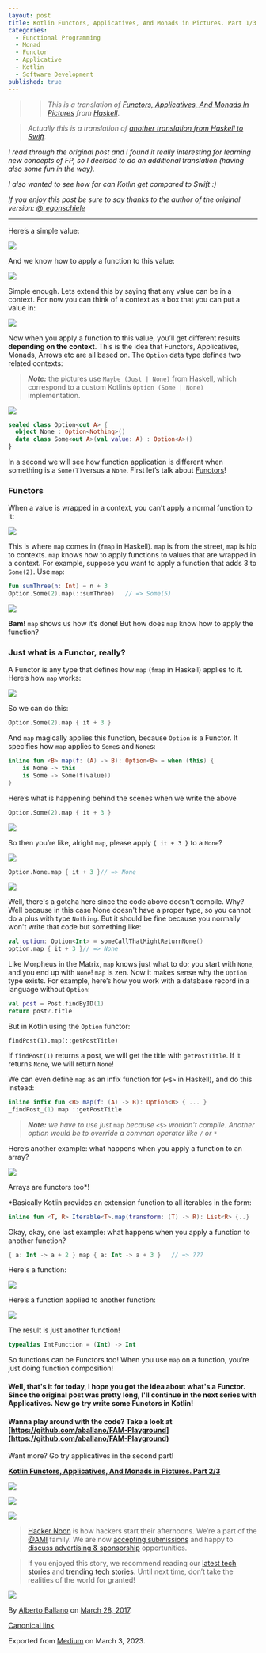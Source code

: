 ```yaml
---
layout: post
title: Kotlin Functors, Applicatives, And Monads in Pictures. Part 1/3
categories:
  - Functional Programming
  - Monad
  - Functor
  - Applicative
  - Kotlin
  - Software Development
published: true
---
```


>> _This is a translation of_ [_Functors, Applicatives, And Monads In Pictures_](http://adit.io/posts/2013-04-17-functors,_applicatives,_and_monads_in_pictures.html) _from_ [_Haskell_](https://www.haskell.org/).

> _Actually this is a translation of_ [_another translation from Haskell to Swift_](http://www.mokacoding.com/blog/functor-applicative-monads-in-pictures/)_._

_I read through the original post and I found it really interesting for learning new concepts of FP, so I decided to do an additional translation (having also some fun in the way)._

_I also wanted to see how far can Kotlin get compared to Swift :)_

_If you enjoy this post be sure to say thanks to the author of the original version:_ [_@\_egonschiele_](https://twitter.com/_egonschiele)

---

Here’s a simple value:

![](https://cdn-images-1.medium.com/max/800/0*cWvHYgZpw85fz_QW.png)

And we know how to apply a function to this value:

![](https://cdn-images-1.medium.com/max/800/0*XphGzXumvbJTBycX.png)

Simple enough. Lets extend this by saying that any value can be in a context. For now you can think of a context as a box that you can put a value in:

![](https://cdn-images-1.medium.com/max/800/0*7ZPc_kKNSlCqiRXR.png)

Now when you apply a function to this value, you’ll get different results **depending on the context**. This is the idea that Functors, Applicatives, Monads, Arrows etc are all based on. The `Option` data type defines two related contexts:

> **_Note:_** the pictures use `Maybe (Just | None)` from Haskell, which correspond to a custom Kotlin’s `Option (Some | None)` implementation.

![](https://cdn-images-1.medium.com/max/800/0*1NCb7mGijOSflxhO.png)
```kotlin
sealed class Option<out A> {  
  object None : Option<Nothing>()  
  data class Some<out A>(val value: A) : Option<A>()
}
```
In a second we will see how function application is different when something is a `Some(T)`versus a `None`. First let’s talk about [Functors](https://hackernoon.com/tagged/functors)!

### Functors

When a value is wrapped in a context, you can’t apply a normal function to it:

![](https://cdn-images-1.medium.com/max/800/0*M7c-lRRTz8pKWpN4.png)

This is where `map` comes in (`fmap` in Haskell). `map` is from the street, `map` is hip to contexts. `map` knows how to apply functions to values that are wrapped in a context. For example, suppose you want to apply a function that adds 3 to `Some(2)`. Use `map`:

```kotlin
fun sumThree(n: Int) = n + 3
Option.Some(2).map(::sumThree)   // => Some(5)
```

![](https://cdn-images-1.medium.com/max/800/0*iAU0E7CdHqjfQ9RK.png)

**Bam!** `map` shows us how it’s done! But how does `map` know how to apply the function?

### Just what is a Functor, really?

A Functor is any type that defines how `map` (`fmap` in Haskell) applies to it. Here’s how `map` works:

![](https://cdn-images-1.medium.com/max/800/0*egb47QB6zSr1jbl2.png)

So we can do this:

```kotlin
Option.Some(2).map { it + 3 }
```

And `map` magically applies this function, because `Option` is a Functor. It specifies how `map` applies to `Some`s and `None`s:
```kotlin
inline fun <B> map(f: (A) -> B): Option<B> = when (this) {  
    is None -> this  
    is Some -> Some(f(value))  
}
```
Here’s what is happening behind the scenes when we write the above
```kotlin
Option.Some(2).map { it + 3 }
```
![](https://cdn-images-1.medium.com/max/800/0*2ePtQNke8BGZT5MN.png)

So then you’re like, alright `map`, please apply `{ it + 3 }` to a `None`?

![](https://cdn-images-1.medium.com/max/800/0*w6a1JBnkBrpKlW1N.png)

```kotlin
Option.None.map { it + 3 }// => None
```

![](https://cdn-images-1.medium.com/max/800/0*HJUxTnL7aNTGmuG-.png)

Well, there's a gotcha here since the code above doesn't compile. Why? Well because in this case None doesn't have a proper type, so you cannot do a plus with type `Nothing`. But it should be fine because you normally won't write that code but something like:

```kotlin
val option: Option<Int> = someCallThatMightReturnNone()
option.map { it + 3 }// => None
```
Like Morpheus in the Matrix, `map` knows just what to do; you start with `None`, and you end up with `None`! `map` is zen. Now it makes sense why the `Option` type exists. For example, here’s how you work with a database record in a language without `Option`:
```kotlin
val post = Post.findByID(1)
return post?.title
```
But in Kotlin using the `Option` functor:

    findPost(1).map(::getPostTitle)

If `findPost(1)` returns a post, we will get the title with `getPostTitle`. If it returns `None`, we will return `None`!

We can even define `map` as an infix function for (`<$>` in Haskell), and do this instead:

```kotlin
inline infix fun <B> map(f: (A) -> B): Option<B> { ... }
_findPost_(1) map ::getPostTitle
```

> **_Note:_** _we have to use just_ `map` _because_ `<$>` _wouldn't compile. Another option would be to override a common operator like_ `/` _or_ `*`

Here’s another example: what happens when you apply a function to an array?

![](https://cdn-images-1.medium.com/max/800/0*lcScORdRNawytDNN.png)

Arrays are functors too\*!

\*Basically Kotlin provides an extension function to all iterables in the form:

```kotlin
inline fun <T, R> Iterable<T>.map(transform: (T) -> R): List<R> {..}
```

Okay, okay, one last example: what happens when you apply a function to another function?

```kotlin
{ a: Int -> a + 2 } map { a: Int -> a + 3 }   // => ???
```

Here's a function:

![](https://cdn-images-1.medium.com/max/800/0*fT23UDVq18hzvatb.png)

Here’s a function applied to another function:

![](https://cdn-images-1.medium.com/max/800/0*kKizWpvf5xsrDDaj.png)

The result is just another function!
```kotlin
typealias IntFunction = (Int) -> Int
```
So functions can be Functors too! When you use `map` on a function, you’re just doing function composition!

#### Well, that's it for today, I hope you got the idea about what's a Functor. Since the original post was pretty long, I'll continue in the next series with Applicatives. Now go try write some Functors in Kotlin!

#### Wanna play around with the code? Take a look at [https://github.com/aballano/FAM-Playground](https://github.com/aballano/FAM-Playground)

Want more? Go try applicatives in the second part!

[**Kotlin Functors, Applicatives, And Monads in Pictures. Part 2/3**](./kotlin-functors-applicatives-and-monads-in-pictures-part-2-3/ "This is a translation of Functors, Applicatives, And Monads In Pictures from Haskell into Kotlin")

[![](https://cdn-images-1.medium.com/max/400/1*0hqOaABQ7XGPT-OYNgiUBg.png)](http://bit.ly/HackernoonFB)

[![](https://cdn-images-1.medium.com/max/400/1*Vgw1jkA6hgnvwzTsfMlnpg.png)](https://goo.gl/k7XYbx)

[![](https://cdn-images-1.medium.com/max/400/1*gKBpq1ruUi0FVK2UM_I4tQ.png)](https://goo.gl/4ofytp)

> [Hacker Noon](http://bit.ly/Hackernoon) is how hackers start their afternoons. We’re a part of the [@AMI](http://bit.ly/atAMIatAMI) family. We are now [accepting submissions](http://bit.ly/hackernoonsubmission) and happy to [discuss advertising & sponsorship](mailto:partners@amipublications.com) opportunities.

> If you enjoyed this story, we recommend reading our [latest tech stories](http://bit.ly/hackernoonlatestt) and [trending tech stories](https://hackernoon.com/trending). Until next time, don’t take the realities of the world for granted!

![](https://cdn-images-1.medium.com/max/800/1*35tCjoPcvq6LbB3I6Wegqw.jpeg)

By [Alberto Ballano](https://medium.com/@aballano) on [March 28, 2017](https://medium.com/p/c47a1b1ce251).

[Canonical link](https://medium.com/@aballano/kotlin-functors-applicatives-and-monads-in-pictures-part-1-3-c47a1b1ce251)

Exported from [Medium](https://medium.com) on March 3, 2023.